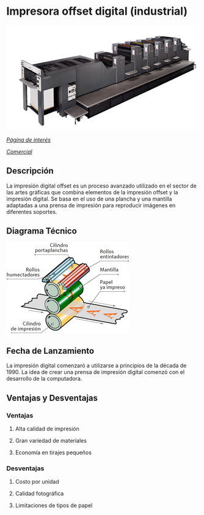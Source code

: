 # Impresora offset digital (industrial)

![alt text](image-2.png)

*[Página de interés](https://tecnographic.net/impresion-digital-offset-que-es/#elementor-toc__heading-anchor-2)*

*[Comercial](https://www.exapro.es/man-roland-304-p240304214/)*

## Descripción

La impresión digital offset es un proceso avanzado utilizado en el sector de las artes gráficas que combina elementos de la impresión offset y la impresión digital. Se basa en el uso de una plancha y una mantilla adaptadas a una prensa de impresión para reproducir imágenes en diferentes soportes.

## Diagrama Técnico

![alt text](image-1.png)

## Fecha de Lanzamiento

La impresión digital comenzaró a utilizarse a principios de la década de 1990. La idea de crear una prensa de impresión digital comenzó con el desarrollo de la computadora.

## Ventajas y Desventajas 

### Ventajas

1. Alta calidad de impresión

2. Gran variedad de materiales

3. Economía en tirajes pequeños

### Desventajas 

1. Costo por unidad

2. Calidad fotográfica

3. Limitaciones de tipos de papel